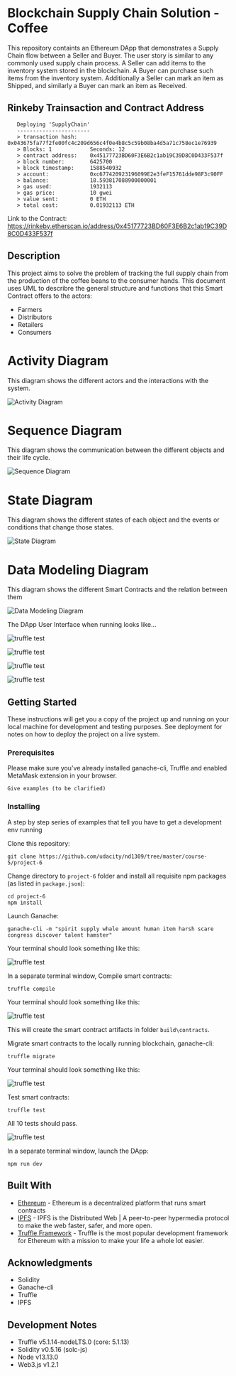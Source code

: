 # Blockchain Supply Chain Solution - Coffee

This repository containts an Ethereum DApp that demonstrates a Supply Chain flow between a Seller and Buyer. The user story is similar to any commonly used supply chain process. A Seller can add items to the inventory system stored in the blockchain. A Buyer can purchase such items from the inventory system. Additionally a Seller can mark an item as Shipped, and similarly a Buyer can mark an item as Received.

## Rinkeby Trainsaction and Contract Address

```
   Deploying 'SupplyChain'
   -----------------------
   > transaction hash:    0x043675fa77f2fe00fc4c209d656c4f0e4b8c5c59b08ba4d5a71c758ec1e76939
   > Blocks: 1            Seconds: 12
   > contract address:    0x45177723BD60F3E6B2c1ab19C39D8C0D433F537f
   > block number:        6425700
   > block timestamp:     1588540932
   > account:             0xc677420923196099E2e3feF15761dde98F3c90FF
   > balance:             18.593817088900000001
   > gas used:            1932113
   > gas price:           10 gwei
   > value sent:          0 ETH
   > total cost:          0.01932113 ETH
```

Link to the Contract: https://rinkeby.etherscan.io/address/0x45177723BD60F3E6B2c1ab19C39D8C0D433F537f

## Description

This project aims to solve the problem of tracking the full supply chain from the production of the coffee beans to the consumer hands.
This document uses UML to describre the general structure and functions that this Smart Contract offers to the actors:

- Farmers
- Distributors
- Retailers
- Consumers

# Activity Diagram

This diagram shows the different actors and the interactions with the system.

![Activity Diagram](uml/ActivityDiagram.png)

# Sequence Diagram

This diagram shows the communication between the different objects and their life cycle.

![Sequence Diagram](uml/SequenceDiagram.png)

# State Diagram

This diagram shows the different states of each object and the events or conditions that change those states.

![State Diagram](uml/StateDiagram.png)

# Data Modeling Diagram

This diagram shows the different Smart Contracts and the relation between them

![Data Modeling Diagram](uml/DataModelDiagram.png)

The DApp User Interface when running looks like...

![truffle test](images/ftc_product_overview.png)

![truffle test](images/ftc_farm_details.png)

![truffle test](images/ftc_product_details.png)

![truffle test](images/ftc_transaction_history.png)

## Getting Started

These instructions will get you a copy of the project up and running on your local machine for development and testing purposes. See deployment for notes on how to deploy the project on a live system.

### Prerequisites

Please make sure you've already installed ganache-cli, Truffle and enabled MetaMask extension in your browser.

```
Give examples (to be clarified)
```

### Installing

A step by step series of examples that tell you have to get a development env running

Clone this repository:

```
git clone https://github.com/udacity/nd1309/tree/master/course-5/project-6
```

Change directory to ```project-6``` folder and install all requisite npm packages (as listed in ```package.json```):

```
cd project-6
npm install
```

Launch Ganache:

```
ganache-cli -m "spirit supply whale amount human item harsh scare congress discover talent hamster"
```

Your terminal should look something like this:

![truffle test](images/ganache-cli.png)

In a separate terminal window, Compile smart contracts:

```
truffle compile
```

Your terminal should look something like this:

![truffle test](images/truffle_compile.png)

This will create the smart contract artifacts in folder ```build\contracts```.

Migrate smart contracts to the locally running blockchain, ganache-cli:

```
truffle migrate
```

Your terminal should look something like this:

![truffle test](images/truffle_migrate.png)

Test smart contracts:

```
truffle test
```

All 10 tests should pass.

![truffle test](images/truffle_test.png)

In a separate terminal window, launch the DApp:

```
npm run dev
```

## Built With

* [Ethereum](https://www.ethereum.org/) - Ethereum is a decentralized platform that runs smart contracts
* [IPFS](https://ipfs.io/) - IPFS is the Distributed Web | A peer-to-peer hypermedia protocol
to make the web faster, safer, and more open.
* [Truffle Framework](http://truffleframework.com/) - Truffle is the most popular development framework for Ethereum with a mission to make your life a whole lot easier.

## Acknowledgments

* Solidity
* Ganache-cli
* Truffle
* IPFS

## Development Notes

* Truffle v5.1.14-nodeLTS.0 (core: 5.1.13)
* Solidity v0.5.16 (solc-js)
* Node v13.13.0
* Web3.js v1.2.1

